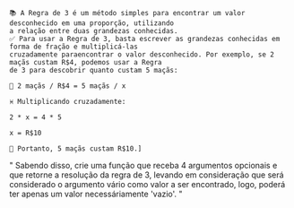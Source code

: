     📚 A Regra de 3 é um método simples para encontrar um valor desconhecido em uma proporção, utilizando 
    a relação entre duas grandezas conhecidas.
    ✅ Para usar a Regra de 3, basta escrever as grandezas conhecidas em forma de fração e multiplicá-las
    cruzadamente paraencontrar o valor desconhecido. Por exemplo, se 2 maçãs custam R$4, podemos usar a Regra
    de 3 para descobrir quanto custam 5 maçãs:

    🍎 2 maçãs / R$4 = 5 maçãs / x

    ♓ Multiplicando cruzadamente:

    2 * x = 4 * 5

    x = R$10

    👀 Portanto, 5 maçãs custam R$10.]
    
" Sabendo disso, crie uma função que receba 4 argumentos opcionais e que retorne a resolução 
da regra de 3, levando em consideração que será considerado o argumento vário como valor a ser
encontrado, logo, poderá ter apenas um valor necessáriamente 'vazio'. "
